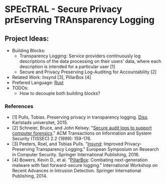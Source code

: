 # SPEcTRAL - Secure Privacy prEserving TRAnsparency Logging

## Project Ideas:
- Building Blocks:
  - Transparency Logging: Service providers continuously log descriptions of the data processing on their users' data, where each description is intended for a particular user [1]
  - Secure and Privacy Preserving Log-Auditing for Accountability [2]
- Related Work: Insynd [3], PillarBox [4]
- Prefered Language: [Rust](https://www.rust-lang.org/en-US/)
- TODOs:
  - How to decouple both building blocks?

### References
- [1] Pulls, Tobias. Preserving privacy in transparency logging. [Diss](https://www.diva-portal.org/smash/get/diva2:808057/FULLTEXT01.pdf). Karlstads universitet, 2015.
- [2] Schneier, Bruce, and John Kelsey. "[Secure audit logs to support computer forensics](http://www.cs.plu.edu/courses/CompSec/arts/alogs.pdf)." ACM Transactions on Information and System Security (TISSEC) 2.2 (1999): 159-176.
- [3] Peeters, Roel, and Tobias Pulls. "[Insynd](https://eprint.iacr.org/2015/150.pdf): Improved Privacy-Preserving Transparency Logging." European Symposium on Research in Computer Security. Springer International Publishing, 2016.
- [4] Bowers, Kevin D., et al. "[PillarBox](https://eprint.iacr.org/2013/625.pdf): Combating next-generation malware with fast forward-secure logging." International Workshop on Recent Advances in Intrusion Detection. Springer International Publishing, 2014.
